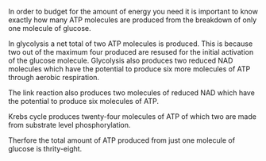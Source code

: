 In order to budget for the amount of energy you need it is important to know exactly how many ATP
molecules are produced from the breakdown of only one molecule of glucose.

In glycolysis a net total of two ATP molecules is produced. This is because two out of the maximum
four produced are resused for the initial activation of the glucose molecule. Glycolysis also
produces two reduced NAD molecules which have the potential to produce six more molecules of ATP
through aerobic respiration.

The link reaction also produces two molecules of reduced NAD which have the potential to produce six molecules of ATP.

Krebs cycle produces twenty-four molecules of ATP of which two are made from substrate level
phosphorylation.

Therfore the total amount of ATP produced from just one molecule of glucose is thrity-eight.
